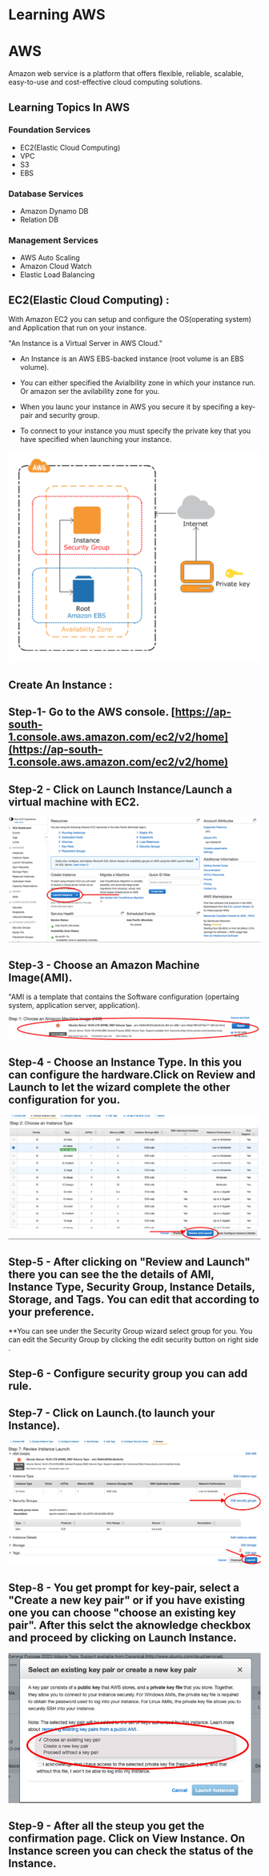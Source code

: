  # Learning AWS 

# AWS 

Amazon web service is a platform that offers flexible, reliable, scalable, easy-to-use and cost-effective cloud computing solutions.

## Learning Topics In AWS

### Foundation Services

* EC2(Elastic Cloud Computing)
* VPC
* S3
* EBS

### Database Services

* Amazon Dynamo DB
* Relation DB

### Management Services

* AWS Auto Scaling
* Amazon Cloud Watch
* Elastic Load Balancing

## EC2(Elastic Cloud Computing) :

With Amazon EC2 you can setup and configure the OS(operating system) and Application that run on your instance.

"An Instance is a Virtual Server in AWS Cloud."

* An Instance is an AWS EBS-backed instance (root volume is an EBS volume).

* You can either specified the Avialbility zone in which your instance run. Or amazon ser the avilability zone for you.

* When you launc your instance in AWS you secure it by specifing a key-pair and security group.

* To connect to your instance you must specify the private key that you have specified when launching your instance.

![](images/EC2-instance.png)

## Create An Instance :


## **Step-1**- Go to the AWS console. [https://ap-south-1.console.aws.amazon.com/ec2/v2/home](https://ap-south-1.console.aws.amazon.com/ec2/v2/home)

  
## **Step-2** -  Click on Launch Instance/Launch a virtual machine with EC2. 

![](images/launch-instance.png)


## **Step-3** - Choose an Amazon Machine Image(AMI).
"AMI is a template that contains the Software configuration (opertaing system, application server, application). 

![](images/instancetype.png)


## **Step-4** - Choose an Instance Type. In this you can configure the hardware.Click on Review and Launch to let the wizard complete the other configuration for you.   

![](images/AMi.png)

 
## **Step-5** - After clicking on "Review and Launch" there you can see the the details of AMI, Instance Type, Security Group, Instance Details, Storage, and Tags. You can edit that according to your preference. 

**You can see under the Security Group wizard select group for you. You can edit the Security Group by clicking the edit security button on right side .


## **Step-6** - Configure security group you can add rule.


## **Step-7** - Click on Launch.(to launch your Instance). 

![](images/review-instance.png)


## **Step-8** - You get prompt for key-pair, select a "Create a new key pair" or if you have existing one you can choose "choose an existing key pair". After this selct the aknowledge checkbox and proceed by clicking on Launch Instance.

![](images/keypair.png)


## **Step-9** - After all the steup you get the confirmation page. Click on View Instance. On Instance screen you can check the status of the Instance.
